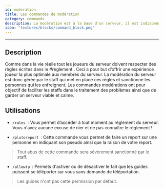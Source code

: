 ```yaml
---
id: moderation
title: Les commandes de modération
category: commands
description: La modération est à la base d'un serveur, il est indispensable pour garder un serveur optimal et une bonne experience en jeu. 
icon: "textures/blocks/command_block.png"
---
```

___
## Description 

Comme dans la vie réelle tout les joueurs du serveur doivent respecter des règles écrites dans le #règlement . Ceci a pour but d’offrir une expérience joueur la plus optimale aux membres du serveur. 
La modération du serveur est donc gérée par le staff qui met en place ces règles et sanctionne les personnes qui les enfreignent. Les commandes modérations ont pour objectif de faciliter les staffs dans le traitement des problèmes ainsi que de garder un serveur viable et calme. 

## Utilisations 

- ``/rules ``: Vous permet d’accéder à tout moment au règlement du serveur. Vous n'avez aucune excuse de nier et ne pas connaître le règlement ! 

- ``/plutoreport ``: Cette commande vous permet  de faire un report sur une personne en indiquant son pseudo ainsi que la raison de votre report. 
> Tout abus de cette commande sera sévèrement sanctionné par le staff.

- ``/allowtp ``: Permets d'activer ou de désactiver le fait que les guides puissent se téléporter sur vous sans demande de téléportation. 
> Les guides n'ont pas cette permission par défaut.
